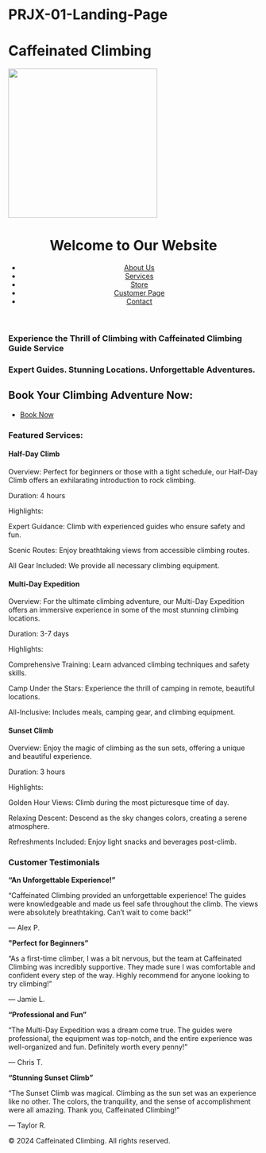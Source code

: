 # PRJX-01-Landing-Page
<!DOCTYPE html>
<html lang="en">
<head>
    <meta charset="UTF-8">
    <meta name="viewport" content="width=device-width, initial-scale=1.0">
    <h1> Caffeinated Climbing </h1>
<img src="https://github.com/user-attachments/assets/f3817c67-791c-42d2-b260-3668250a225f" width="300">
    <link rel="stylesheet" href="styles.css">
</head>
<body>
    <header>
        <h1>Welcome to Our Website</h1>
        <nav>
            <ul>
                <li><a href="#">About Us</a></li>
                <li><a href="#">Services</a></li>
                <li><a href="#">Store</a></li>
                <li><a href="#">Customer Page</a></li>
                <li><a href="#">Contact</a></li>
                 </ul>
        </nav>
    </header>
     <main>
        <section>
            <h3>Experience the Thrill of Climbing with Caffeinated Climbing Guide Service</h3>
        </section>
        <section>
            <h3>Expert Guides. Stunning Locations. Unforgettable Adventures.</h3>
        </section>
         <section>
             <h2>Book Your Climbing Adventure Now:</h2>
             <ul>
                 <li><a href="#">Book Now</a></li>
             </ul>
         </section>
         <section>
             <h3>Featured Services:</h3>
             <h4>Half-Day Climb</h4>
             
Overview: Perfect for beginners or those with a tight schedule, our Half-Day Climb offers an exhilarating introduction to rock climbing.

Duration: 4 hours

Highlights:

Expert Guidance: Climb with experienced guides who ensure safety and fun.

Scenic Routes: Enjoy breathtaking views from accessible climbing routes.

All Gear Included: We provide all necessary climbing equipment.
</section>
<section>
             <h4>Multi-Day Expedition</h4>
             
Overview: For the ultimate climbing adventure, our Multi-Day Expedition offers an immersive experience in some of the most stunning climbing locations.

Duration: 3-7 days

Highlights:

Comprehensive Training: Learn advanced climbing techniques and safety skills.

Camp Under the Stars: Experience the thrill of camping in remote, beautiful locations.

All-Inclusive: Includes meals, camping gear, and climbing equipment.
</section>
<section>
<h4>Sunset Climb</h4>
             
Overview: Enjoy the magic of climbing as the sun sets, offering a unique and beautiful experience.

Duration: 3 hours

Highlights:

Golden Hour Views: Climb during the most picturesque time of day.

Relaxing Descent: Descend as the sky changes colors, creating a serene atmosphere.

Refreshments Included: Enjoy light snacks and beverages post-climb.
         </section>
         <section>
         <h3>Customer Testimonials</h3>
<b>“An Unforgettable Experience!”</b>

“Caffeinated Climbing provided an unforgettable experience! The guides were knowledgeable and made us feel safe throughout the climb. The views were absolutely breathtaking. Can’t wait to come back!”

— Alex P.

<b>"Perfect for Beginners”</b>

“As a first-time climber, I was a bit nervous, but the team at Caffeinated Climbing was incredibly supportive. They made sure I was comfortable and confident every step of the way. Highly recommend for anyone looking to try climbing!”

— Jamie L.

<b>“Professional and Fun”</b>

“The Multi-Day Expedition was a dream come true. The guides were professional, the equipment was top-notch, and the entire experience was well-organized and fun. Definitely worth every penny!”

— Chris T.

<b>“Stunning Sunset Climb”</b>

“The Sunset Climb was magical. Climbing as the sun set was an experience like no other. The colors, the tranquility, and the sense of accomplishment were all amazing. Thank you, Caffeinated Climbing!”

— Taylor R.
</section>
    </main>
     <footer>
        <p>&copy; 2024 Caffeinated Climbing. All rights reserved.</p>
    </footer>
</body>
</html>

